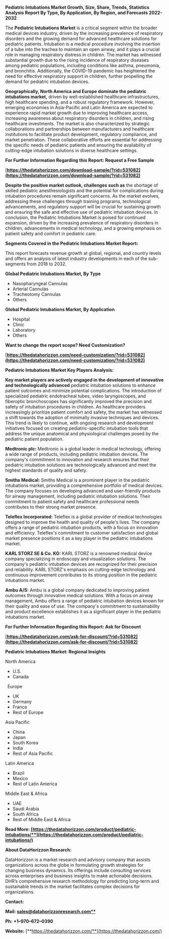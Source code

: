 ﻿**Pediatric Intubations Market Growth, Size, Share, Trends, Statistics Analysis Report By Type, By Application, By Region, and Forecasts 2022-2032**


The **Pediatric Intubations Market** is a critical segment within the broader medical devices industry, driven by the increasing prevalence of respiratory disorders and the growing demand for advanced healthcare solutions for pediatric patients. Intubation is a medical procedure involving the insertion of a tube into the trachea to maintain an open airway, and it plays a crucial role in managing respiratory distress in children. The market has witnessed substantial growth due to the rising incidence of respiratory diseases among pediatric populations, including conditions like asthma, pneumonia, and bronchitis. Additionally, the COVID-19 pandemic has heightened the need for effective respiratory support in children, further propelling the demand for pediatric intubation devices.

**Geographically, North America and Europe dominate the pediatric intubations market,** driven by well-established healthcare infrastructures, high healthcare spending, and a robust regulatory framework. However, emerging economies in Asia-Pacific and Latin America are expected to experience rapid market growth due to improving healthcare access, increasing awareness about respiratory disorders in children, and rising healthcare investments. The market is also characterized by strategic collaborations and partnerships between manufacturers and healthcare institutions to facilitate product development, regulatory compliance, and market penetration. These collaborative efforts are essential for addressing the specific needs of pediatric patients and ensuring the availability of cutting-edge intubation solutions in diverse healthcare settings. 

**For Further Information Regarding this Report: Request a Free Sample**	

[**https://thedatahorizzon.com/download-sample/?rid=531082](https://thedatahorizzon.com/download-sample/?rid=531082)** 

**Despite the positive market outlook, challenges such as** the shortage of skilled pediatric anesthesiologists and the potential for complications during intubation procedures remain significant concerns. As the market evolves, addressing these challenges through training programs, technological advancements, and regulatory support will be crucial for sustaining growth and ensuring the safe and effective use of pediatric intubation devices. In conclusion, the Pediatric Intubations Market is poised for continued expansion, driven by the increasing prevalence of respiratory disorders in children, advancements in medical technology, and a growing emphasis on patient safety and comfort in pediatric care. 

**Segments Covered in the Pediatric Intubations Market Report:**

This report forecasts revenue growth at global, regional, and country levels and offers an analysis of latest industry developments in each of the sub-segments from 2018 to 2032.

**Global Pediatric Intubations Market, By Type**

- Nasopharyngeal Cannulas
- Arterial Cannulas
- Tracheotomy Cannulas
- Others

**Global Pediatric Intubations Market, By Application**

- Hospital
- Clinic
- Laboratory
- Others

**Want to change the report scope? Need Customization?**

[**https://thedatahorizzon.com/need-customization/?rid=531082](https://thedatahorizzon.com/need-customization/?rid=531082)** 

**Pediatric Intubations Market Key Players Analysis:**

**Key market players are actively engaged in the development of innovative and technologically advanced** pediatric intubation solutions to enhance patient outcomes and minimize potential complications. The introduction of specialized pediatric endotracheal tubes, video laryngoscopes, and fiberoptic bronchoscopes has significantly improved the precision and safety of intubation procedures in children. As healthcare providers increasingly prioritize patient comfort and safety, the market has witnessed a shift towards the adoption of minimally invasive techniques and devices. This trend is likely to continue, with ongoing research and development initiatives focused on creating pediatric-specific intubation tools that address the unique anatomical and physiological challenges posed by the pediatric patient population.

**Medtronic plc:** Medtronic is a global leader in medical technology, offering a wide range of products, including pediatric intubation devices. The company's commitment to innovation and research ensures that their pediatric intubation solutions are technologically advanced and meet the highest standards of quality and safety.

**Smiths Medical:** Smiths Medical is a prominent player in the pediatric intubations market, providing a comprehensive portfolio of medical devices. The company focuses on developing advanced and user-friendly products for airway management, including pediatric intubation solutions. Their commitment to patient safety and healthcare professional needs contributes to their strong market presence.

**Teleflex Incorporated:** Teleflex is a global provider of medical technologies designed to improve the health and quality of people's lives. The company offers a range of pediatric intubation products, with a focus on innovation and efficiency. Teleflex's commitment to customer satisfaction and global market presence positions it as a key player in the pediatric intubations market.

**KARL STORZ SE & Co. KG:** KARL STORZ is a renowned medical device company specializing in endoscopy and visualization solutions. The company's pediatric intubation devices are recognized for their precision and reliability. KARL STORZ's emphasis on cutting-edge technology and continuous improvement contributes to its strong position in the pediatric intubations market.

**Ambu A/S:** Ambu is a global company dedicated to improving patient outcomes through innovative medical solutions. With a focus on airway management, Ambu offers a range of pediatric intubation devices known for their quality and ease of use. The company's commitment to sustainability and product excellence establishes it as a significant player in the pediatric intubations market. 

**For Further Information Regarding this Report: Ask for Discount**	

[**https://thedatahorizzon.com/ask-for-discount/?rid=531082](https://thedatahorizzon.com/ask-for-discount/?rid=531082)** 

**Pediatric Intubations Market: Regional Insights**

North America

- U.S.
- Canada

` `Europe

- UK
- Germany
- France
- Rest of Europe

Asia Pacific

- China
- Japan
- South Korea
- India
- Rest of Asia Pacific

Latin America

- Brazil
- Mexico
- Rest of Latin America

Middle East & Africa

- UAE
- Saudi Arabia
- South Africa
- Rest of Middle East & Africa

**Read More: [https://thedatahorizzon.com/product/pediatric-intubations/**](https://thedatahorizzon.com/product/pediatric-intubations/)** 

**About DataHorizzon Research:**

DataHorizzon is a market research and advisory company that assists organizations across the globe in formulating growth strategies for changing business dynamics. Its offerings include consulting services across enterprises and business insights to make actionable decisions. DHR’s comprehensive research methodology for predicting long-term and sustainable trends in the market facilitates complex decisions for organizations.

**Contact:**

**Mail: [sales@datahorizzonresearch.com**](mailto:sales@datahorizzonresearch.com)**

**Ph:** **+1–970–672–0390**

**Website:** [**https://thedatahorizzon.com/**](https://thedatahorizzon.com/)


